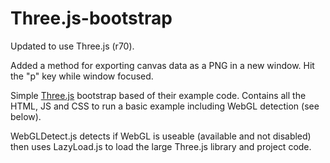 Three.js-bootstrap
==================

Updated to use Three.js (r70).

Added a method for exporting canvas data as a PNG in a new window. Hit the "p" key while window focused.

Simple [Three.js](https://github.com/mrdoob/three.js) bootstrap based of their example code. Contains all the HTML, JS and CSS to run a basic example including WebGL detection (see below).

WebGLDetect.js detects if WebGL is useable (available and not disabled) then uses LazyLoad.js to load the large Three.js library and project code.
